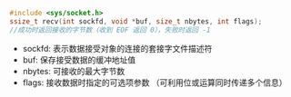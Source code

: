 

```cpp
#include <sys/socket.h>  
ssize_t recv(int sockfd, void *buf, size_t nbytes, int flags);  
//成功时返回接收的字节数（收到 EOF 返回 0），失败时返回 -1  
```

+ sockfd: 表示数据接受对象的连接的套接字文件描述符 
+ buf: 保存接受数据的缓冲地址值 
+ nbytes: 可接收的最大字节数 
+ flags: 接收数据时指定的可选项参数 （可利用位或运算同时传递多个信息）

